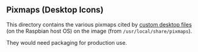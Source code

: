## Pixmaps (Desktop Icons)

This directory contains the various pixmaps cited by [custom desktop files](https://github.com/sakaki-/raspbian-nspawn-64/tree/master/usr-local-share-applications)
(on the Raspbian host OS) on the image (from `/usr/local/share/pixmaps`).

They would need packaging for production use.
